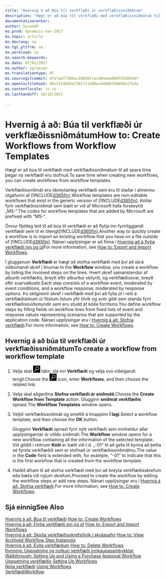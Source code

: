 ```yaml
---
title: "Hvernig á að Búa til verkflæði úr verkflæðissniðmátum"
description: "Hægt er að búa til verkflæði með verkflæðissniðmátum til að spara tíma þegar ný verkflæði eru stofnuð."
documentationcenter: 
author: SorenGP
ms.prod: dynamics-nav-2017
ms.topic: article
ms.devlang: na
ms.tgt_pltfrm: na
ms.workload: na
ms.search.keywords: 
ms.date: 07/01/2017
ms.author: sgroespe
ms.translationtype: HT
ms.sourcegitcommit: 4fefaef7380ac10836fcac404eea006f55d8556f
ms.openlocfilehash: b0c2143b85a7301711498ecd40d6f6685be17eda
ms.contentlocale: is-is
ms.lasthandoff: 10/16/2017

---
```

# <a name="how-to-create-workflows-from-workflow-templates"></a><span data-ttu-id="fb180-103">Hvernig á að: Búa til verkflæði úr verkflæðissniðmátum</span><span class="sxs-lookup"><span data-stu-id="fb180-103">How to: Create Workflows from Workflow Templates</span></span>
<span data-ttu-id="fb180-104">Hægt er að búa til verkflæði með verkflæðissniðmátum til að spara tíma þegar ný verkflæði eru stofnuð.</span><span class="sxs-lookup"><span data-stu-id="fb180-104">To save time when creating new workflows, you can create workflows from workflow templates.</span></span>  

 <span data-ttu-id="fb180-105">Verkflæðissniðmát eru óbreytanleg verkflæði sem eru til staðar í almennu útgáfunni af [!INCLUDE[d365fin](includes/d365fin_md.md)].</span><span class="sxs-lookup"><span data-stu-id="fb180-105">Workflow templates are non-editable workflows that exist in the generic version of [!INCLUDE[d365fin](includes/d365fin_md.md)].</span></span> <span data-ttu-id="fb180-106">Kóðar fyrir verkflæðissniðmát sem bætt er við af Microsoft hafa forskeytið „MS-“.</span><span class="sxs-lookup"><span data-stu-id="fb180-106">The codes for workflow templates that are added by Microsoft are prefixed with “MS-“.</span></span>  

 <span data-ttu-id="fb180-107">Önnur fljótleg leið til að búa til verkflæði er að flytja inn fyrirliggjandi verkflæði sem til er ótengt[!INCLUDE[d365fin](includes/d365fin_md.md)].</span><span class="sxs-lookup"><span data-stu-id="fb180-107">Another way to quickly create a workflow is to import an existing workflow that you have on a file outside of [!INCLUDE[d365fin](includes/d365fin_md.md)].</span></span> <span data-ttu-id="fb180-108">Nánari upplýsingar er að finna í [Hvernig að á flytja verkflæði inn og út](across-how-to-export-and-import-workflows.md)</span><span class="sxs-lookup"><span data-stu-id="fb180-108">For more information, see [How to: Export and Import Workflows](across-how-to-export-and-import-workflows.md).</span></span>  

<span data-ttu-id="fb180-109">Í glugganum **Verkflæði** er hægt að stofna verkflæði með því að skrá viðkomandi skref í línurnar.</span><span class="sxs-lookup"><span data-stu-id="fb180-109">In the **Workflow** window, you create a workflow by listing the involved steps on the lines.</span></span> <span data-ttu-id="fb180-110">Hvert skref samanstendur af atburði verkflæðis, breytt eftir atburður skilyrði, og verkflæðissvar, breytt eftir svarvalkostir.</span><span class="sxs-lookup"><span data-stu-id="fb180-110">Each step consists of a workflow event, moderated by event conditions, and a workflow response, moderated by response options.</span></span> <span data-ttu-id="fb180-111">Þú skilgreinir skref í verkflæði með því að fylla út í reiti á verkflæðislínum úr föstum listum yfir tilvik og svör gildi sem standa fyrir verkflæðissviðsmyndir sem eru studd af kóða forritsins.</span><span class="sxs-lookup"><span data-stu-id="fb180-111">You define workflow steps by filling fields on workflow lines from fixed lists of event and response values representing scenarios that are supported by the application code.</span></span> <span data-ttu-id="fb180-112">Nánari upplýsingar eru í [Hvernig á að: Stofna verkflæði](across-how-to-create-workflows.md).</span><span class="sxs-lookup"><span data-stu-id="fb180-112">For more information, see [How to: Create Workflows](across-how-to-create-workflows.md).</span></span>  

## <a name="to-create-a-workflow-from-workflow-template"></a><span data-ttu-id="fb180-113">Hvernig á að búa til verkflæði úr verkflæðissniðmátum</span><span class="sxs-lookup"><span data-stu-id="fb180-113">To create a workflow from workflow template</span></span>  
1.  <span data-ttu-id="fb180-114">Velja skal ![Leit að síðu eða skýrslu](media/ui-search/search_small.png "Leit að síðu eða skýrslu táknið") tákn, slá inn **Verkflæði** og velja svo viðeigandi tengil.</span><span class="sxs-lookup"><span data-stu-id="fb180-114">Choose the ![Search for Page or Report](media/ui-search/search_small.png "Search for Page or Report icon") icon, enter **Workflows**, and then choose the related link.</span></span>  
2.  <span data-ttu-id="fb180-115">Velja skal aðgerðina **Stofna verkflæði úr sniðmáti**.</span><span class="sxs-lookup"><span data-stu-id="fb180-115">Choose the **Create Workflow from Template** action.</span></span> <span data-ttu-id="fb180-116">Glugginn **sniðmát verkflæðis** opnast.</span><span class="sxs-lookup"><span data-stu-id="fb180-116">The **Workflow Templates** window opens.</span></span>  
3.  <span data-ttu-id="fb180-117">Veljið verkflæðissniðmát og smellið á hnappinn **Í lagi**.</span><span class="sxs-lookup"><span data-stu-id="fb180-117">Select a workflow template, and then choose the **OK** button.</span></span>  

     <span data-ttu-id="fb180-118">Glugginn **Verkflæði** opnast fyrir nýtt verkflæði sem inniheldur allar upplýsingarnar úr völdu sniðmáti.</span><span class="sxs-lookup"><span data-stu-id="fb180-118">The **Workflow** window opens for a new workflow containing all the information of the selected template.</span></span> <span data-ttu-id="fb180-119">Við gildið í reitnum **Kóði** er bætt við t.d. „-01“ til að gefa til kynna að þetta sé fyrsta verkflæðið sem er stofnað úr verkflæðissniðmátinu.</span><span class="sxs-lookup"><span data-stu-id="fb180-119">The value in the **Code** field is extended with, for example, “-01” to indicate that this is the first workflow that is created from the workflow template.</span></span>  
4.  <span data-ttu-id="fb180-120">Haldið áfram til að stofna verkflæði með því að breyta verkflæðisskrefum eða bæta við nýjum skrefum.</span><span class="sxs-lookup"><span data-stu-id="fb180-120">Proceed to create the workflow by editing the workflow steps or add new steps.</span></span> <span data-ttu-id="fb180-121">Nánari upplýsingar eru í [Hvernig á að: Stofna verkflæði](across-how-to-create-workflows.md).</span><span class="sxs-lookup"><span data-stu-id="fb180-121">For more information, see [How to: Create Workflows](across-how-to-create-workflows.md).</span></span>  

## <a name="see-also"></a><span data-ttu-id="fb180-122">Sjá einnig</span><span class="sxs-lookup"><span data-stu-id="fb180-122">See Also</span></span>  
 <span data-ttu-id="fb180-123">[Hvernig á að: Búa til verkflæði](across-how-to-create-workflows.md) </span><span class="sxs-lookup"><span data-stu-id="fb180-123">[How to: Create Workflows](across-how-to-create-workflows.md) </span></span>  
 <span data-ttu-id="fb180-124">[Hvernig á að: Flytja verkflæði inn og út](across-how-to-export-and-import-workflows.md) </span><span class="sxs-lookup"><span data-stu-id="fb180-124">[How to: Export and Import Workflows](across-how-to-export-and-import-workflows.md) </span></span>  
 <span data-ttu-id="fb180-125">[Hvernig á að: Skoða verkflæðisskrefstilvik í skráasafni](across-how-to-view-archived-workflow-step-instances.md) </span><span class="sxs-lookup"><span data-stu-id="fb180-125">[How to: View Archived Workflow Step Instances](across-how-to-view-archived-workflow-step-instances.md) </span></span>  
 <span data-ttu-id="fb180-126">[Hvernig á að: Eyða verkflæðum](across-how-to-delete-workflows.md) </span><span class="sxs-lookup"><span data-stu-id="fb180-126">[How to: Delete Workflows](across-how-to-delete-workflows.md) </span></span>  
 <span data-ttu-id="fb180-127">[Kynning: Uppsetning og notkun verkflæði innkaupasamþykktar](walkthrough-setting-up-and-using-a-purchase-approval-workflow.md) </span><span class="sxs-lookup"><span data-stu-id="fb180-127">[Walkthrough: Setting Up and Using a Purchase Approval Workflow](walkthrough-setting-up-and-using-a-purchase-approval-workflow.md) </span></span>  
 <span data-ttu-id="fb180-128">[Uppsetning verkflæðis](across-set-up-workflows.md) </span><span class="sxs-lookup"><span data-stu-id="fb180-128">[Setting Up Workflows](across-set-up-workflows.md) </span></span>  
 <span data-ttu-id="fb180-129">[Nota verkflæði](across-use-workflows.md) </span><span class="sxs-lookup"><span data-stu-id="fb180-129">[Using Workflows](across-use-workflows.md) </span></span>  
 [<span data-ttu-id="fb180-130">Verkflæði</span><span class="sxs-lookup"><span data-stu-id="fb180-130">Workflow</span></span>](across-workflow.md)   

